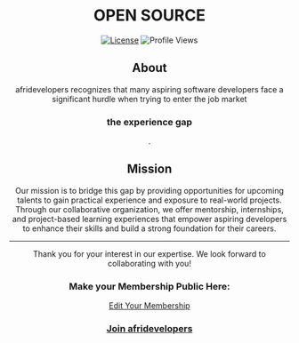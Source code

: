 <div align="center">
  
# OPEN SOURCE

</div>



<div align="center">

[![License](https://img.shields.io/badge/license-MIT-blue.svg)](https://opensource.org/licenses/MIT)
![Profile Views](https://komarev.com/ghpvc/?username=xxpert-solutions&color=brightgreen)

</div>



<div align="center">
  
## About

afridevelopers recognizes that many aspiring software developers face a significant hurdle when trying to enter the job market <h3 color="blue"> the experience gap </h3>. 

## Mission

Our mission is to bridge this gap by providing opportunities for upcoming talents to gain practical experience and exposure to real-world projects. 
Through our collaborative organization, we offer mentorship, internships, and project-based learning experiences that empower aspiring developers 
to enhance their skills and build a strong foundation for their careers.

---

Thank you for your interest in our expertise. We look forward to collaborating with you!

### Make your Membership Public Here:

[Edit Your Membership](https://docs.github.com/en/account-and-profile/setting-up-and-managing-your-personal-account-on-github/managing-your-membership-in-organizations/publicizing-or-hiding-organization-membership)

<h3>
  
[Join afridevelopers](https://github.com/afridevelopers/support/issues/new?assignees=&labels=github-invitation&template=invitation.yml&title=Please+invite+me+to+the+community)

</h>

</div>
